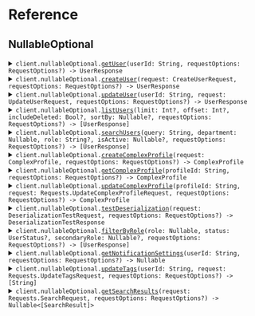 # Reference
## NullableOptional
<details><summary><code>client.nullableOptional.<a href="/Sources/Resources/NullableOptional/NullableOptionalClient_.swift">getUser</a>(userId: String, requestOptions: RequestOptions?) -> UserResponse</code></summary>
<dl>
<dd>

#### 📝 Description

<dl>
<dd>

<dl>
<dd>

Get a user by ID
</dd>
</dl>
</dd>
</dl>

#### 🔌 Usage

<dl>
<dd>

<dl>
<dd>

```swift
import Foundation
import NullableOptional

private func main() async throws {
    let client = NullableOptionalClient()

    _ = try await client.nullableOptional.getUser(userId: "userId")
}

try await main()
```
</dd>
</dl>
</dd>
</dl>

#### ⚙️ Parameters

<dl>
<dd>

<dl>
<dd>

**userId:** `String` 
    
</dd>
</dl>

<dl>
<dd>

**requestOptions:** `RequestOptions?` — Additional options for configuring the request, such as custom headers or timeout settings.
    
</dd>
</dl>
</dd>
</dl>


</dd>
</dl>
</details>

<details><summary><code>client.nullableOptional.<a href="/Sources/Resources/NullableOptional/NullableOptionalClient_.swift">createUser</a>(request: CreateUserRequest, requestOptions: RequestOptions?) -> UserResponse</code></summary>
<dl>
<dd>

#### 📝 Description

<dl>
<dd>

<dl>
<dd>

Create a new user
</dd>
</dl>
</dd>
</dl>

#### 🔌 Usage

<dl>
<dd>

<dl>
<dd>

```swift
import Foundation
import NullableOptional

private func main() async throws {
    let client = NullableOptionalClient()

    _ = try await client.nullableOptional.createUser(request: CreateUserRequest(
        username: "username",
        email: .value("email"),
        phone: "phone",
        address: .value(Address(
            street: "street",
            city: .value("city"),
            state: "state",
            zipCode: "zipCode",
            country: .value("country"),
            buildingId: .value("buildingId"),
            tenantId: "tenantId"
        ))
    ))
}

try await main()
```
</dd>
</dl>
</dd>
</dl>

#### ⚙️ Parameters

<dl>
<dd>

<dl>
<dd>

**request:** `CreateUserRequest` 
    
</dd>
</dl>

<dl>
<dd>

**requestOptions:** `RequestOptions?` — Additional options for configuring the request, such as custom headers or timeout settings.
    
</dd>
</dl>
</dd>
</dl>


</dd>
</dl>
</details>

<details><summary><code>client.nullableOptional.<a href="/Sources/Resources/NullableOptional/NullableOptionalClient_.swift">updateUser</a>(userId: String, request: UpdateUserRequest, requestOptions: RequestOptions?) -> UserResponse</code></summary>
<dl>
<dd>

#### 📝 Description

<dl>
<dd>

<dl>
<dd>

Update a user (partial update)
</dd>
</dl>
</dd>
</dl>

#### 🔌 Usage

<dl>
<dd>

<dl>
<dd>

```swift
import Foundation
import NullableOptional

private func main() async throws {
    let client = NullableOptionalClient()

    _ = try await client.nullableOptional.updateUser(
        userId: "userId",
        request: UpdateUserRequest(
            username: "username",
            email: .value("email"),
            phone: "phone",
            address: .value(Address(
                street: "street",
                city: .value("city"),
                state: "state",
                zipCode: "zipCode",
                country: .value("country"),
                buildingId: .value("buildingId"),
                tenantId: "tenantId"
            ))
        )
    )
}

try await main()
```
</dd>
</dl>
</dd>
</dl>

#### ⚙️ Parameters

<dl>
<dd>

<dl>
<dd>

**userId:** `String` 
    
</dd>
</dl>

<dl>
<dd>

**request:** `UpdateUserRequest` 
    
</dd>
</dl>

<dl>
<dd>

**requestOptions:** `RequestOptions?` — Additional options for configuring the request, such as custom headers or timeout settings.
    
</dd>
</dl>
</dd>
</dl>


</dd>
</dl>
</details>

<details><summary><code>client.nullableOptional.<a href="/Sources/Resources/NullableOptional/NullableOptionalClient_.swift">listUsers</a>(limit: Int?, offset: Int?, includeDeleted: Bool?, sortBy: Nullable<String>?, requestOptions: RequestOptions?) -> [UserResponse]</code></summary>
<dl>
<dd>

#### 📝 Description

<dl>
<dd>

<dl>
<dd>

List all users
</dd>
</dl>
</dd>
</dl>

#### 🔌 Usage

<dl>
<dd>

<dl>
<dd>

```swift
import Foundation
import NullableOptional

private func main() async throws {
    let client = NullableOptionalClient()

    _ = try await client.nullableOptional.listUsers(
        limit: 1,
        offset: 1,
        includeDeleted: true,
        sortBy: .value("sortBy")
    )
}

try await main()
```
</dd>
</dl>
</dd>
</dl>

#### ⚙️ Parameters

<dl>
<dd>

<dl>
<dd>

**limit:** `Int?` 
    
</dd>
</dl>

<dl>
<dd>

**offset:** `Int?` 
    
</dd>
</dl>

<dl>
<dd>

**includeDeleted:** `Bool?` 
    
</dd>
</dl>

<dl>
<dd>

**sortBy:** `Nullable<String>?` 
    
</dd>
</dl>

<dl>
<dd>

**requestOptions:** `RequestOptions?` — Additional options for configuring the request, such as custom headers or timeout settings.
    
</dd>
</dl>
</dd>
</dl>


</dd>
</dl>
</details>

<details><summary><code>client.nullableOptional.<a href="/Sources/Resources/NullableOptional/NullableOptionalClient_.swift">searchUsers</a>(query: String, department: Nullable<String>, role: String?, isActive: Nullable<Bool>?, requestOptions: RequestOptions?) -> [UserResponse]</code></summary>
<dl>
<dd>

#### 📝 Description

<dl>
<dd>

<dl>
<dd>

Search users
</dd>
</dl>
</dd>
</dl>

#### 🔌 Usage

<dl>
<dd>

<dl>
<dd>

```swift
import Foundation
import NullableOptional

private func main() async throws {
    let client = NullableOptionalClient()

    _ = try await client.nullableOptional.searchUsers(
        query: "query",
        department: .value("department"),
        role: "role",
        isActive: .value(true)
    )
}

try await main()
```
</dd>
</dl>
</dd>
</dl>

#### ⚙️ Parameters

<dl>
<dd>

<dl>
<dd>

**query:** `String` 
    
</dd>
</dl>

<dl>
<dd>

**department:** `Nullable<String>` 
    
</dd>
</dl>

<dl>
<dd>

**role:** `String?` 
    
</dd>
</dl>

<dl>
<dd>

**isActive:** `Nullable<Bool>?` 
    
</dd>
</dl>

<dl>
<dd>

**requestOptions:** `RequestOptions?` — Additional options for configuring the request, such as custom headers or timeout settings.
    
</dd>
</dl>
</dd>
</dl>


</dd>
</dl>
</details>

<details><summary><code>client.nullableOptional.<a href="/Sources/Resources/NullableOptional/NullableOptionalClient_.swift">createComplexProfile</a>(request: ComplexProfile, requestOptions: RequestOptions?) -> ComplexProfile</code></summary>
<dl>
<dd>

#### 📝 Description

<dl>
<dd>

<dl>
<dd>

Create a complex profile to test nullable enums and unions
</dd>
</dl>
</dd>
</dl>

#### 🔌 Usage

<dl>
<dd>

<dl>
<dd>

```swift
import Foundation
import NullableOptional

private func main() async throws {
    let client = NullableOptionalClient()

    _ = try await client.nullableOptional.createComplexProfile(request: ComplexProfile(
        id: "id",
        nullableRole: .value(.admin),
        optionalRole: .admin,
        optionalNullableRole: .value(.admin),
        nullableStatus: .value(.active),
        optionalStatus: .active,
        optionalNullableStatus: .value(.active),
        nullableNotification: .value(NotificationMethod.email(
            .init(
                emailAddress: "emailAddress",
                subject: "subject",
                htmlContent: "htmlContent"
            )
        )),
        optionalNotification: NotificationMethod.email(
            .init(
                emailAddress: "emailAddress",
                subject: "subject",
                htmlContent: "htmlContent"
            )
        ),
        optionalNullableNotification: .value(NotificationMethod.email(
            .init(
                emailAddress: "emailAddress",
                subject: "subject",
                htmlContent: "htmlContent"
            )
        )),
        nullableSearchResult: .value(SearchResult.user(
            .init(
                id: "id",
                username: "username",
                email: .value("email"),
                phone: "phone",
                createdAt: try! Date("2024-01-15T09:30:00Z", strategy: .iso8601),
                updatedAt: .value(try! Date("2024-01-15T09:30:00Z", strategy: .iso8601)),
                address: Address(
                    street: "street",
                    city: .value("city"),
                    state: "state",
                    zipCode: "zipCode",
                    country: .value("country"),
                    buildingId: .value("buildingId"),
                    tenantId: "tenantId"
                )
            )
        )),
        optionalSearchResult: SearchResult.user(
            .init(
                id: "id",
                username: "username",
                email: .value("email"),
                phone: "phone",
                createdAt: try! Date("2024-01-15T09:30:00Z", strategy: .iso8601),
                updatedAt: .value(try! Date("2024-01-15T09:30:00Z", strategy: .iso8601)),
                address: Address(
                    street: "street",
                    city: .value("city"),
                    state: "state",
                    zipCode: "zipCode",
                    country: .value("country"),
                    buildingId: .value("buildingId"),
                    tenantId: "tenantId"
                )
            )
        ),
        nullableArray: .value([
            "nullableArray",
            "nullableArray"
        ]),
        optionalArray: [
            "optionalArray",
            "optionalArray"
        ],
        optionalNullableArray: .value([
            "optionalNullableArray",
            "optionalNullableArray"
        ]),
        nullableListOfNullables: .value([
            .value("nullableListOfNullables"),
            .value("nullableListOfNullables")
        ]),
        nullableMapOfNullables: .value([
            "nullableMapOfNullables": .value(Address(
                street: "street",
                city: .value("city"),
                state: "state",
                zipCode: "zipCode",
                country: .value("country"),
                buildingId: .value("buildingId"),
                tenantId: "tenantId"
            ))
        ]),
        nullableListOfUnions: .value([
            NotificationMethod.email(
                .init(
                    emailAddress: "emailAddress",
                    subject: "subject",
                    htmlContent: "htmlContent"
                )
            ),
            NotificationMethod.email(
                .init(
                    emailAddress: "emailAddress",
                    subject: "subject",
                    htmlContent: "htmlContent"
                )
            )
        ]),
        optionalMapOfEnums: [
            "optionalMapOfEnums": .admin
        ]
    ))
}

try await main()
```
</dd>
</dl>
</dd>
</dl>

#### ⚙️ Parameters

<dl>
<dd>

<dl>
<dd>

**request:** `ComplexProfile` 
    
</dd>
</dl>

<dl>
<dd>

**requestOptions:** `RequestOptions?` — Additional options for configuring the request, such as custom headers or timeout settings.
    
</dd>
</dl>
</dd>
</dl>


</dd>
</dl>
</details>

<details><summary><code>client.nullableOptional.<a href="/Sources/Resources/NullableOptional/NullableOptionalClient_.swift">getComplexProfile</a>(profileId: String, requestOptions: RequestOptions?) -> ComplexProfile</code></summary>
<dl>
<dd>

#### 📝 Description

<dl>
<dd>

<dl>
<dd>

Get a complex profile by ID
</dd>
</dl>
</dd>
</dl>

#### 🔌 Usage

<dl>
<dd>

<dl>
<dd>

```swift
import Foundation
import NullableOptional

private func main() async throws {
    let client = NullableOptionalClient()

    _ = try await client.nullableOptional.getComplexProfile(profileId: "profileId")
}

try await main()
```
</dd>
</dl>
</dd>
</dl>

#### ⚙️ Parameters

<dl>
<dd>

<dl>
<dd>

**profileId:** `String` 
    
</dd>
</dl>

<dl>
<dd>

**requestOptions:** `RequestOptions?` — Additional options for configuring the request, such as custom headers or timeout settings.
    
</dd>
</dl>
</dd>
</dl>


</dd>
</dl>
</details>

<details><summary><code>client.nullableOptional.<a href="/Sources/Resources/NullableOptional/NullableOptionalClient_.swift">updateComplexProfile</a>(profileId: String, request: Requests.UpdateComplexProfileRequest, requestOptions: RequestOptions?) -> ComplexProfile</code></summary>
<dl>
<dd>

#### 📝 Description

<dl>
<dd>

<dl>
<dd>

Update complex profile to test nullable field updates
</dd>
</dl>
</dd>
</dl>

#### 🔌 Usage

<dl>
<dd>

<dl>
<dd>

```swift
import Foundation
import NullableOptional

private func main() async throws {
    let client = NullableOptionalClient()

    _ = try await client.nullableOptional.updateComplexProfile(
        profileId: "profileId",
        request: .init(
            nullableRole: .value(.admin),
            nullableStatus: .value(.active),
            nullableNotification: .value(NotificationMethod.email(
                .init(
                    emailAddress: "emailAddress",
                    subject: "subject",
                    htmlContent: "htmlContent"
                )
            )),
            nullableSearchResult: .value(SearchResult.user(
                .init(
                    id: "id",
                    username: "username",
                    email: .value("email"),
                    phone: "phone",
                    createdAt: try! Date("2024-01-15T09:30:00Z", strategy: .iso8601),
                    updatedAt: .value(try! Date("2024-01-15T09:30:00Z", strategy: .iso8601)),
                    address: Address(
                        street: "street",
                        city: .value("city"),
                        state: "state",
                        zipCode: "zipCode",
                        country: .value("country"),
                        buildingId: .value("buildingId"),
                        tenantId: "tenantId"
                    )
                )
            )),
            nullableArray: .value([
                "nullableArray",
                "nullableArray"
            ])
        )
    )
}

try await main()
```
</dd>
</dl>
</dd>
</dl>

#### ⚙️ Parameters

<dl>
<dd>

<dl>
<dd>

**profileId:** `String` 
    
</dd>
</dl>

<dl>
<dd>

**request:** `Requests.UpdateComplexProfileRequest` 
    
</dd>
</dl>

<dl>
<dd>

**requestOptions:** `RequestOptions?` — Additional options for configuring the request, such as custom headers or timeout settings.
    
</dd>
</dl>
</dd>
</dl>


</dd>
</dl>
</details>

<details><summary><code>client.nullableOptional.<a href="/Sources/Resources/NullableOptional/NullableOptionalClient_.swift">testDeserialization</a>(request: DeserializationTestRequest, requestOptions: RequestOptions?) -> DeserializationTestResponse</code></summary>
<dl>
<dd>

#### 📝 Description

<dl>
<dd>

<dl>
<dd>

Test endpoint for validating null deserialization
</dd>
</dl>
</dd>
</dl>

#### 🔌 Usage

<dl>
<dd>

<dl>
<dd>

```swift
import Foundation
import NullableOptional

private func main() async throws {
    let client = NullableOptionalClient()

    _ = try await client.nullableOptional.testDeserialization(request: DeserializationTestRequest(
        requiredString: "requiredString",
        nullableString: .value("nullableString"),
        optionalString: "optionalString",
        optionalNullableString: .value("optionalNullableString"),
        nullableEnum: .value(.admin),
        optionalEnum: .active,
        nullableUnion: .value(NotificationMethod.email(
            .init(
                emailAddress: "emailAddress",
                subject: "subject",
                htmlContent: "htmlContent"
            )
        )),
        optionalUnion: SearchResult.user(
            .init(
                id: "id",
                username: "username",
                email: .value("email"),
                phone: "phone",
                createdAt: try! Date("2024-01-15T09:30:00Z", strategy: .iso8601),
                updatedAt: .value(try! Date("2024-01-15T09:30:00Z", strategy: .iso8601)),
                address: Address(
                    street: "street",
                    city: .value("city"),
                    state: "state",
                    zipCode: "zipCode",
                    country: .value("country"),
                    buildingId: .value("buildingId"),
                    tenantId: "tenantId"
                )
            )
        ),
        nullableList: .value([
            "nullableList",
            "nullableList"
        ]),
        nullableMap: .value([
            "nullableMap": 1
        ]),
        nullableObject: .value(Address(
            street: "street",
            city: .value("city"),
            state: "state",
            zipCode: "zipCode",
            country: .value("country"),
            buildingId: .value("buildingId"),
            tenantId: "tenantId"
        )),
        optionalObject: Organization(
            id: "id",
            name: "name",
            domain: .value("domain"),
            employeeCount: 1
        )
    ))
}

try await main()
```
</dd>
</dl>
</dd>
</dl>

#### ⚙️ Parameters

<dl>
<dd>

<dl>
<dd>

**request:** `DeserializationTestRequest` 
    
</dd>
</dl>

<dl>
<dd>

**requestOptions:** `RequestOptions?` — Additional options for configuring the request, such as custom headers or timeout settings.
    
</dd>
</dl>
</dd>
</dl>


</dd>
</dl>
</details>

<details><summary><code>client.nullableOptional.<a href="/Sources/Resources/NullableOptional/NullableOptionalClient_.swift">filterByRole</a>(role: Nullable<UserRole>, status: UserStatus?, secondaryRole: Nullable<UserRole>?, requestOptions: RequestOptions?) -> [UserResponse]</code></summary>
<dl>
<dd>

#### 📝 Description

<dl>
<dd>

<dl>
<dd>

Filter users by role with nullable enum
</dd>
</dl>
</dd>
</dl>

#### 🔌 Usage

<dl>
<dd>

<dl>
<dd>

```swift
import Foundation
import NullableOptional

private func main() async throws {
    let client = NullableOptionalClient()

    _ = try await client.nullableOptional.filterByRole(
        role: .value(.admin),
        status: .active,
        secondaryRole: .value(.admin)
    )
}

try await main()
```
</dd>
</dl>
</dd>
</dl>

#### ⚙️ Parameters

<dl>
<dd>

<dl>
<dd>

**role:** `Nullable<UserRole>` 
    
</dd>
</dl>

<dl>
<dd>

**status:** `UserStatus?` 
    
</dd>
</dl>

<dl>
<dd>

**secondaryRole:** `Nullable<UserRole>?` 
    
</dd>
</dl>

<dl>
<dd>

**requestOptions:** `RequestOptions?` — Additional options for configuring the request, such as custom headers or timeout settings.
    
</dd>
</dl>
</dd>
</dl>


</dd>
</dl>
</details>

<details><summary><code>client.nullableOptional.<a href="/Sources/Resources/NullableOptional/NullableOptionalClient_.swift">getNotificationSettings</a>(userId: String, requestOptions: RequestOptions?) -> Nullable<NotificationMethod></code></summary>
<dl>
<dd>

#### 📝 Description

<dl>
<dd>

<dl>
<dd>

Get notification settings which may be null
</dd>
</dl>
</dd>
</dl>

#### 🔌 Usage

<dl>
<dd>

<dl>
<dd>

```swift
import Foundation
import NullableOptional

private func main() async throws {
    let client = NullableOptionalClient()

    _ = try await client.nullableOptional.getNotificationSettings(userId: "userId")
}

try await main()
```
</dd>
</dl>
</dd>
</dl>

#### ⚙️ Parameters

<dl>
<dd>

<dl>
<dd>

**userId:** `String` 
    
</dd>
</dl>

<dl>
<dd>

**requestOptions:** `RequestOptions?` — Additional options for configuring the request, such as custom headers or timeout settings.
    
</dd>
</dl>
</dd>
</dl>


</dd>
</dl>
</details>

<details><summary><code>client.nullableOptional.<a href="/Sources/Resources/NullableOptional/NullableOptionalClient_.swift">updateTags</a>(userId: String, request: Requests.UpdateTagsRequest, requestOptions: RequestOptions?) -> [String]</code></summary>
<dl>
<dd>

#### 📝 Description

<dl>
<dd>

<dl>
<dd>

Update tags to test array handling
</dd>
</dl>
</dd>
</dl>

#### 🔌 Usage

<dl>
<dd>

<dl>
<dd>

```swift
import Foundation
import NullableOptional

private func main() async throws {
    let client = NullableOptionalClient()

    _ = try await client.nullableOptional.updateTags(
        userId: "userId",
        request: .init(
            tags: .value([
                "tags",
                "tags"
            ]),
            categories: [
                "categories",
                "categories"
            ],
            labels: .value([
                "labels",
                "labels"
            ])
        )
    )
}

try await main()
```
</dd>
</dl>
</dd>
</dl>

#### ⚙️ Parameters

<dl>
<dd>

<dl>
<dd>

**userId:** `String` 
    
</dd>
</dl>

<dl>
<dd>

**request:** `Requests.UpdateTagsRequest` 
    
</dd>
</dl>

<dl>
<dd>

**requestOptions:** `RequestOptions?` — Additional options for configuring the request, such as custom headers or timeout settings.
    
</dd>
</dl>
</dd>
</dl>


</dd>
</dl>
</details>

<details><summary><code>client.nullableOptional.<a href="/Sources/Resources/NullableOptional/NullableOptionalClient_.swift">getSearchResults</a>(request: Requests.SearchRequest, requestOptions: RequestOptions?) -> Nullable<[SearchResult]></code></summary>
<dl>
<dd>

#### 📝 Description

<dl>
<dd>

<dl>
<dd>

Get search results with nullable unions
</dd>
</dl>
</dd>
</dl>

#### 🔌 Usage

<dl>
<dd>

<dl>
<dd>

```swift
import Foundation
import NullableOptional

private func main() async throws {
    let client = NullableOptionalClient()

    _ = try await client.nullableOptional.getSearchResults(request: .init(
        query: "query",
        filters: [
            "filters": .value("filters")
        ],
        includeTypes: .value([
            "includeTypes",
            "includeTypes"
        ])
    ))
}

try await main()
```
</dd>
</dl>
</dd>
</dl>

#### ⚙️ Parameters

<dl>
<dd>

<dl>
<dd>

**request:** `Requests.SearchRequest` 
    
</dd>
</dl>

<dl>
<dd>

**requestOptions:** `RequestOptions?` — Additional options for configuring the request, such as custom headers or timeout settings.
    
</dd>
</dl>
</dd>
</dl>


</dd>
</dl>
</details>
